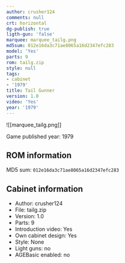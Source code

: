 ```yaml
---
author: crusher124
comments: null
crt: horizontal
dg-publish: true
ligth-gun: 'false'
marquee: marquee_tailg.png
md5sum: 012e16da3c71ae8065a16d2347efc283
model: 'Yes'
parts: 9
rom: tailg.zip
style: null
tags:
- cabinet
- '1979'
title: Tail Gunner
version: 1.0
video: 'Yes'
year: '1979'
---
```


![[marquee_tailg.png]]

Game published year: 1979

## ROM information

MD5 sum: `012e16da3c71ae8065a16d2347efc283` 

## Cabinet information

- Author: crusher124
- File: tailg.zip
- Version: 1.0
- Parts: 9
- Introduction video: Yes
- Own cabinet design: Yes
- Style: None
- Light guns: no
- AGEBasic enabled: no

